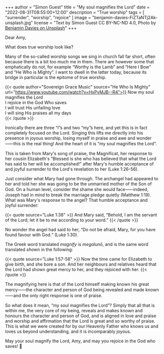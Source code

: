 +++
author = "Simon Guest"
title = "My soul magnifies the Lord"
date = "2022-08-31T08:55:00+12:00"
description = "True worship"
tags = [ "surrender", "worship", "rejoice" ]
image = "benjamin-davies-FiZTaNTj2Ak-unsplash.jpg"
license = "Text by Simon Guest CC BY-NC-ND 4.0, Photo by [Benjamin Davies on Unsplash](https://unsplash.com/photos/FiZTaNTj2Ak)"
+++

Dear Amy,

What does true worship look like?

Many of the so-called worship songs we sing in church fall far short, often because there is a bit too much me in them. There are however some that emphatically do not, for example “Worthy is the Lamb” and “Here I Bow” and “He Who is Mighty”. I want to dwell in the latter today, because its bridge in particular is the epitome of true worship.

{{< quote author="Sovereign Grace Music" source="He Who Is Mighty" url="https://www.youtube.com/watch?v=HxPvMJB--R4">}}
Now my soul magnifies the Lord  
I rejoice in the God Who saves  
I will trust His unfailing love  
I will sing His praises all my days  
{{< /quote >}}

Ironically there are three “I”s and two “my”s here, and yet this is in fact completely focused on the Lord. Singing this lifts me directly into his presence in joyous worship, losing myself in praise and awe and wonder⸺this is the real thing! And the heart of it is “my soul magnifies the Lord”.

This is taken from Mary's song of praise, the Magnificat, her response to her cousin Elizabeth's “Blessed is she who has believed that what the Lord has said to her will be accomplished!” after Mary's humble acceptance of and joyful surrender to the Lord's revelation to her (Luke 1:26-56).

Just consider what Mary had gone through. The archangel had appeared to her and told her she was going to be the unmarried mother of the Son of God. On a human level, consider the shame she would face⸺indeed, Joseph had in mind to break the marriage pledge quietly (Matthew 1:19). What was Mary's response to the angel? That humble acceptance and joyful surrender:

{{< quote source="Luke 1:38" >}}
And Mary said, “Behold, I am the servant of the Lord; let it be to me according to your word.”
{{< /quote >}}

No wonder the angel had said to her, “Do not be afraid, Mary, for you have found favour with God.“ (Luke 1:30).

The Greek word translated _magnify_ is _megalunō_, and is the same word translated _shown_ in the following:

{{< quote source="Luke 1:57-58" >}}
Now the time came for Elizabeth to give birth, and she bore a son. And her neighbours and relatives heard that the Lord had shown great mercy to her, and they rejoiced with her.
{{< /quote >}}

The magnifying here is that of the Lord himself making known his great mercy⸺the character and person of God being revealed and made known⸺and the only right response is one of praise.

So what does it mean, “my soul magnifies the Lord”?  Simply that all that is within me, the very core of my being, reveals and makes known and honours the character and person of God, and is aligned in love and praise and worship and affirmation that the Lord is great and so worthy of praise. This is what we were created for by our Heavenly Father who knows us and loves us beyond understanding, and it is incomparably joyous.

May your soul magnify the Lord, Amy, and may you rejoice in the God who saves! 🙏
